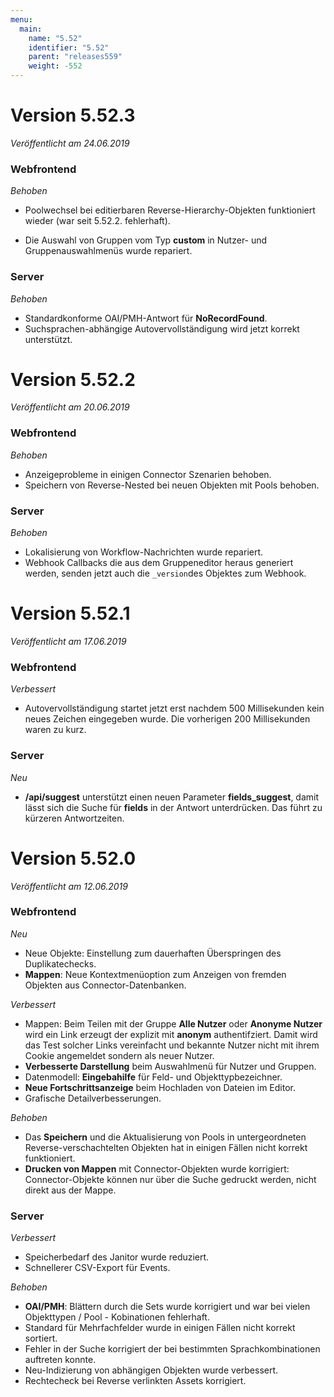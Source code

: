 ```yaml
---
menu:
  main:
    name: "5.52"
    identifier: "5.52"
    parent: "releases559"
    weight: -552
---
```


# Version 5.52.3

*Veröffentlicht am 24.06.2019*

### Webfrontend

*Behoben*

* Poolwechsel bei editierbaren Reverse-Hierarchy-Objekten funktioniert wieder (war seit 5.52.2. fehlerhaft).

* Die Auswahl von Gruppen vom Typ **custom** in Nutzer- und Gruppenauswahlmenüs wurde repariert.

### Server

*Behoben*

* Standardkonforme OAI/PMH-Antwort für **NoRecordFound**.
* Suchsprachen-abhängige Autovervollständigung wird jetzt korrekt unterstützt. 

# Version 5.52.2

*Veröffentlicht am 20.06.2019*

### Webfrontend

*Behoben*

* Anzeigeprobleme in einigen Connector Szenarien behoben.
* Speichern von Reverse-Nested bei neuen Objekten mit Pools behoben.

### Server

*Behoben*

* Lokalisierung von Workflow-Nachrichten wurde repariert.
* Webhook Callbacks die aus dem Gruppeneditor heraus generiert werden, senden jetzt auch die `_version`des Objektes zum Webhook.

# Version 5.52.1

*Veröffentlicht am 17.06.2019*

### Webfrontend

*Verbessert*

* Autovervollständigung startet jetzt erst nachdem 500 Millisekunden kein neues Zeichen eingegeben wurde. Die vorherigen 200 Millisekunden waren zu kurz.

### Server

*Neu*

* **/api/suggest** unterstützt einen neuen Parameter **fields_suggest**, damit lässt sich die Suche für **fields** in der Antwort unterdrücken. Das führt zu kürzeren Antwortzeiten.

# Version 5.52.0

*Veröffentlicht am 12.06.2019*

### Webfrontend

*Neu*

* Neue Objekte: Einstellung zum dauerhaften Überspringen des Duplikatechecks.
* **Mappen**: Neue Kontextmenüoption zum Anzeigen von fremden Objekten aus Connector-Datenbanken.

*Verbessert*

* Mappen: Beim Teilen mit der Gruppe **Alle Nutzer** oder **Anonyme Nutzer** wird ein Link erzeugt der explizit mit **anonym** authentifziert. Damit wird das Test solcher Links vereinfacht und bekannte Nutzer nicht mit ihrem Cookie angemeldet sondern als neuer Nutzer.
* **Verbesserte Darstellung** beim Auswahlmenü für Nutzer und Gruppen.
* Datenmodell: **Eingebahilfe** für Feld- und Objekttypbezeichner.
* **Neue Fortschrittsanzeige** beim Hochladen von Dateien im Editor.
* Grafische Detailverbesserungen.

*Behoben*

* Das **Speichern** und die Aktualisierung von Pools in untergeordneten Reverse-verschachtelten Objekten hat in einigen Fällen nicht korrekt funktioniert.
* **Drucken von Mappen** mit Connector-Objekten wurde korrigiert: Connector-Objekte können nur über die Suche gedruckt werden, nicht direkt aus der Mappe.

### Server

*Verbessert*

* Speicherbedarf des Janitor wurde reduziert.
* Schnellerer CSV-Export für Events.

*Behoben*

* **OAI/PMH**: Blättern durch die Sets wurde korrigiert und war bei vielen Objekttypen / Pool - Kobinationen fehlerhaft.
* Standard für Mehrfachfelder wurde in einigen Fällen nicht korrekt sortiert.
* Fehler in der Suche korrigiert der bei bestimmten Sprachkombinationen auftreten konnte.
* Neu-Indizierung von abhängigen Objekten wurde verbessert.
* Rechtecheck bei Reverse verlinkten Assets korrigiert.
